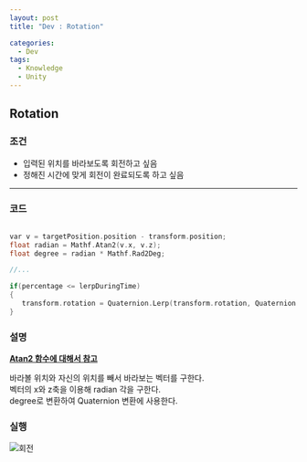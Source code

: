 ```yaml
---
layout: post
title: "Dev : Rotation"

categories:
  - Dev
tags:
  - Knowledge
  - Unity
---
```


## Rotation  
  
### 조건  

- 입력된 위치를 바라보도록 회전하고 싶음  
- 정해진 시간에 맞게 회전이 완료되도록 하고 싶음
  
***  
  
### 코드  
   
``` c++

var v = targetPosition.position - transform.position;
float radian = Mathf.Atan2(v.x, v.z);
float degree = radian * Mathf.Rad2Deg;

//...

if(percentage <= lerpDuringTime)
{
   transform.rotation = Quaternion.Lerp(transform.rotation, Quaternion.Euler(0, m_Degree, 0), percentage);
}
```  
  
### 설명  
  
[__Atan2 함수에 대해서 참고__](https://zzoyu.tistory.com/73)  
  
바라볼 위치와 자신의 위치를 빼서 바라보는 벡터를 구한다.  
벡터의 x와 z축을 이용해 radian 각을 구한다.  
degree로 변환하여 Quaternion 변환에 사용한다.  
  
### 실행  
  
![회전](https://drive.google.com/uc?id=1UOZuq4LJpYxXSJqeWZF8IfuHw8uv2nLM)